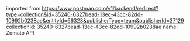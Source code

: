imported from https://www.postman.com/v1/backend/redirect?type=collection&id=35240-6327bead-13ec-43cc-82dd-10992b0238ae&entityId=66323&publisherType=team&publisherId=37129
collectionId: 35240-6327bead-13ec-43cc-82dd-10992b0238ae
name: Zomato API